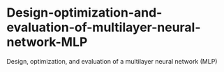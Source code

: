 # Design-optimization-and-evaluation-of-multilayer-neural-network-MLP
 Design, optimization, and evaluation of a multilayer neural network (MLP)
